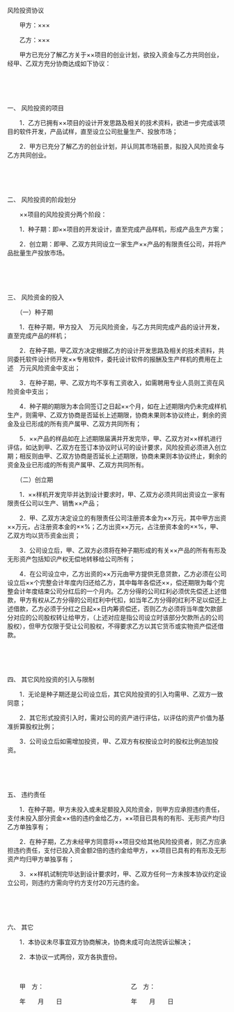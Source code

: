 



风险投资协议



 

　　甲方：×××

　　乙方：×××　　

　　甲方已充分了解乙方关于××项目的创业计划，欲投入资金与乙方共同创业，经甲、乙双方充分协商达成如下协议：

　　

　　

一、
风险投资的项目

　　1．乙方已拥有××项目的设计开发思路及相关的技术资料，欲进一步完成该项目的软件开发，产品试样，直至设立公司批量生产、投放市场；

　　2．甲方已充分了解乙方的创业计划，并认同其市场前景，拟投入风险资金与乙方共同创业。

　　

　　

二、
风险投资的阶段划分

　　××项目的风险投资分两个阶段：

　　1．种子期：即××项目的开发设计，直至完成产品样机，形成产品生产方案；

　　2．创立期：即甲、乙双方共同设立一家生产××产品的有限责任公司，并将产品批量生产投放市场。

　　

　　

三、
风险资金的投入

　　（一）种子期

　　1．在种子期，甲方投入　万元风险资金，与乙方共同完成产品的设计开发，直至完成产品的样机；

　　2．在种子期，甲乙双方决定根据乙方的设计开发思路及相关的技术资料，共同委托软件设计师开发××专用软件，委托设计软件的报酬及生产样机的费用在上述　万元风险资金中支出；

　　3．在种子期，甲、乙双方均不享有工资收入，如需聘用专业人员则工资在风险资金中支出；

　　4．种子期的期限为本合同签订之日起××个月，如在上述期限内仍未完成样机生产，则需甲、乙双方协商是否延长上述期限，协商未果则本协议终止，剩余的资金及业已形成的所有资产属甲、乙双方共同所有；

　　5．××产品的样品如在上述期限届满并开发完毕，甲、乙双方对××样机进行评估，如达到甲、乙双方在签订本协议时认可的设计要求，风险投资必须进入创立期；相反则由甲、乙双方协商是否延长上述期限，协商未果则本协议终止，剩余的资金及业已形成的所有资产属甲、乙双方共同所有。

　　（二）创立期

　　1．××样机开发完毕并达到设计要求时，甲、乙双方必须共同出资设立一家有限责任公司以生产、销售××产品；

　　2．甲、乙双方决定设立的有限责任公司注册资本金为××万元，其中甲方出资××万元，占注册资本金的××%；乙方出资××万元，占注册资本金的××%，甲、乙双方均以货币资金出资；

　　3．公司设立后，甲、乙双方必须将在种子期形成的有关××产品的所有有形及无形资产包括知识产权无偿地转移给公司所有；

　　4．在公司设立中，乙方出资的××万元由甲方提供无息贷款，乙方必须在公司设立后××个完整会计年度内归还给乙方，其中每年各偿还××，偿还期限为每个完整会计年度结束公司分红后的一个月内。乙方分得的公司红利必须优先偿还上述借款，甲方有权从乙方分得的公司红利中代扣，如当年乙方分得的红利不足以偿还上述借款，乙方必须于分红之日起××日内筹资偿还，否则乙方必须将当年度欠款部分对应的公司股权转让给甲方，（上述对应是指公司设立时该部分欠款所占的公司股权），但甲方仅限于受让公司股权，不得要求乙方以其它货币或实物资产偿还借款。

　　

　　

四、
其它风险投资的引入与限制

　　1．无论是种子期还是公司设立后，其它风险投资的引入均需甲、乙双方一致同意；

　　2．其它形式投资引入时，需对公司的资产进行评估，以评估的资产价值为基准折算股权比例；

　　3．公司设立后如需增加投资，甲、乙双方有权按设立时的股权比例追加投资。

　　

　　

五、
违约责任

　　1．在种子期，甲方未投入或未足额投入风险资金，则甲方应承担违约责任，支付未投入部分资金××倍的违约金给乙方，××项目已具有的有形、无形资产均归乙方单独享有；

　　2．在种子期，乙方未经甲方同意将××项目交给其他风险投资者，则乙方应承担违约责任，支付已投入资金额2倍的违约金给甲方，××项目已具有的有形及无形资产均归甲方单独享有；

　　3．××样机试制完毕达到设计要求时，甲、乙双方任何一方未按本协议约定设立公司，则违约方需向守约方支付20万元违约金。

　　

　　

六、
其它

　　1．本协议未尽事宜双方协商解决，协商未成可向法院诉讼解决；

　　2．本协议一式两份，双方各执壹份。　　

　　

　　甲　方：　　　　　　　　　　　　　　 乙　方：

　　年　　月　　日　　　　　　　　　　　 年　　月　　日

　　